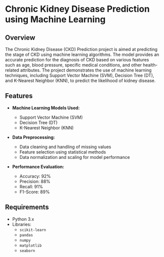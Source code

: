# Chronic Kidney Disease Prediction using Machine Learning

## Overview

The Chronic Kidney Disease (CKD) Prediction project is aimed at predicting the stage of CKD using machine learning algorithms. The model provides an accurate prediction for the diagnosis of CKD based on various features such as age, blood pressure, specific medical conditions, and other health-related attributes. The project demonstrates the use of machine learning techniques, including Support Vector Machine (SVM), Decision Tree (DT), and K-Nearest Neighbor (KNN), to predict the likelihood of kidney disease.

## Features

- **Machine Learning Models Used:**
  - Support Vector Machine (SVM)
  - Decision Tree (DT)
  - K-Nearest Neighbor (KNN)

- **Data Preprocessing:**
  - Data cleaning and handling of missing values
  - Feature selection using statistical methods
  - Data normalization and scaling for model performance

- **Performance Evaluation:**
  - Accuracy: 92%
  - Precision: 88%
  - Recall: 91%
  - F1-Score: 89%

## Requirements

- Python 3.x
- Libraries:
  - `scikit-learn`
  - `pandas`
  - `numpy`
  - `matplotlib`
  - `seaborn`



